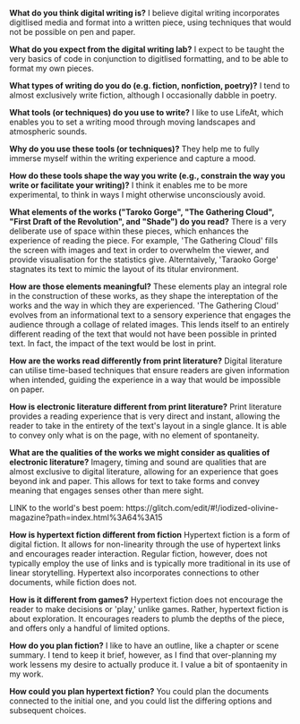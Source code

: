 <p><b>What do you think digital writing is?</b>
I believe digital writing incorporates digitlised media and format into a written piece, using techniques that would not be possible on pen and paper.</p>
<p><b>What do you expect from the digital writing lab?</b>
I expect to be taught the very basics of code in conjunction to digitlised formatting, and to be able to format my own pieces.</p>
<p><b>What types of writing do you do (e.g. fiction, nonfiction, poetry)?</b>
I tend to almost exclusively write fiction, although I occasionally dabble in poetry.</p>
<p><b>What tools (or techniques) do you use to write?</b>
I like to use LifeAt, which enables you to set a writing mood through moving landscapes and atmospheric sounds.</p>
<p><b>Why do you use these tools (or techniques)?</b>
They help me to fully immerse myself within the writing experience and capture a mood.</p>
<p><b>How do these tools shape the way you write (e.g., constrain the way you write or facilitate your writing)?</b>
I think it enables me to be more experimental, to think in ways I might otherwise unconsciously avoid.</p>
<p><b>What elements of the works ("Taroko Gorge", "The Gathering Cloud", "First Draft of the Revolution", and "Shade") do you read?</b>
There is a very deliberate use of space within these pieces, which enhances the experience of reading the piece. For example, 'The Gathering Cloud' fills the screen with images and text in order to overwhelm the viewer, and provide visualisation for the statistics give. Alterntaively, 'Taraoko Gorge' stagnates its text to mimic the layout of its titular environment.</p>
<p><b>How are those elements meaningful?</b>
These elements play an integral role in the construction of these works, as they shape the intereptation of the works and the way in which they are experienced. 'The Gathering Cloud' evolves from an informational text to a sensory experience that engages the audience through a collage of related images. This lends itself to an entirely different reading of the text that would not have been possible in printed text. In fact, the impact of the text would be lost in print.</p>
<p><b>How are the works read differently from print literature?</b>
Digital literature can utilise time-based techniques that ensure readers are given information when intended, guiding the experience in a way that would be impossible on paper.</p>
<p><b>How is electronic literature different from print literature?</b>
Print literature provides a reading experience that is very direct and instant, allowing the reader to take in the entirety of the text's layout in a single glance. It is able to convey only what is on the page, with no element of spontaneity.</p>
<p><b>What are the qualities of the works we might consider as qualities of electronic literature?</b>
Imagery, timing and sound are qualities that are almost exclusive to digital literature, allowing for an experience that goes beyond ink and paper. This allows for text to take forms and convey meaning that engages senses other than mere sight.
<p>LINK to the world's best poem:
https://glitch.com/edit/#!/iodized-olivine-magazine?path=index.html%3A64%3A15</p>
<p><b>How is hypertext fiction different from fiction</b>
Hypertext fiction is a form of digital fiction. It allows for non-linearity through the use of hypertext links and encourages reader interaction. Regular fiction, however, does not typically employ the use of links and is typically more traditional in its use of linear storytelling. Hypertext also incorporates connections to other documents, while fiction does not.</p>
<p><b>How is it different from games?</b>
Hypertext fiction does not encourage the reader to make decisions or 'play,' unlike games. Rather, hypertext fiction is about exploration. It encourages readers to plumb the depths of the piece, and offers only a handful of limited options.</p>
<p><b>How do you plan fiction?</b>
I like to have an outline, like a chapter or scene summary. I tend to keep it brief, however, as I find that over-planning my work lessens my desire to actually produce it. I value a bit of spontaenity in my work.</p>
<p><b>How could you plan hypertext fiction?</b>
You could plan the documents connected to the initial one, and you could list the differing options and subsequent choices.</p>
